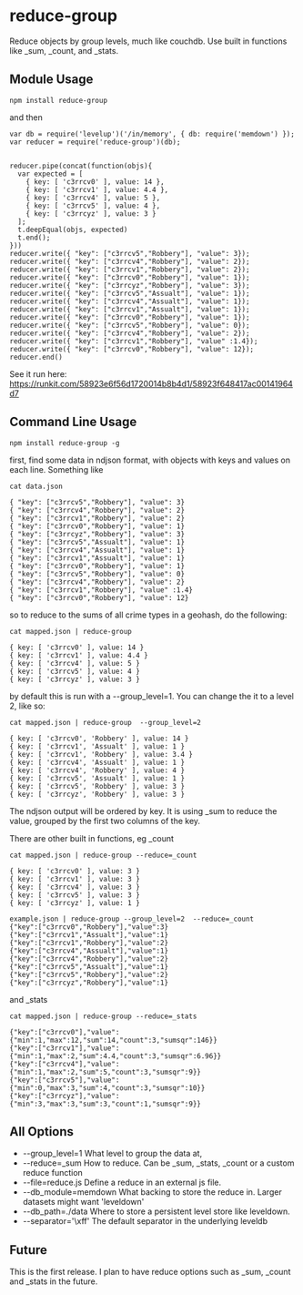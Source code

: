 reduce-group
===================

Reduce objects by group levels, much like couchdb. Use built in functions like _sum, _count, and _stats.


Module Usage
------------

    npm install reduce-group

and then

    var db = require('levelup')('/in/memory', { db: require('memdown') });
    var reducer = require('reduce-group')(db);


    reducer.pipe(concat(function(objs){
      var expected = [
        { key: [ 'c3rrcv0' ], value: 14 },
        { key: [ 'c3rrcv1' ], value: 4.4 },
        { key: [ 'c3rrcv4' ], value: 5 },
        { key: [ 'c3rrcv5' ], value: 4 },
        { key: [ 'c3rrcyz' ], value: 3 }
      ];
      t.deepEqual(objs, expected)
      t.end();
    }))
    reducer.write({ "key": ["c3rrcv5","Robbery"], "value": 3});
    reducer.write({ "key": ["c3rrcv4","Robbery"], "value": 2});
    reducer.write({ "key": ["c3rrcv1","Robbery"], "value": 2});
    reducer.write({ "key": ["c3rrcv0","Robbery"], "value": 1});
    reducer.write({ "key": ["c3rrcyz","Robbery"], "value": 3});
    reducer.write({ "key": ["c3rrcv5","Assualt"], "value": 1});
    reducer.write({ "key": ["c3rrcv4","Assualt"], "value": 1});
    reducer.write({ "key": ["c3rrcv1","Assualt"], "value": 1});
    reducer.write({ "key": ["c3rrcv0","Robbery"], "value": 1});
    reducer.write({ "key": ["c3rrcv5","Robbery"], "value": 0});
    reducer.write({ "key": ["c3rrcv4","Robbery"], "value": 2});
    reducer.write({ "key": ["c3rrcv1","Robbery"], "value" :1.4});
    reducer.write({ "key": ["c3rrcv0","Robbery"], "value": 12});
    reducer.end()


See it run here: https://runkit.com/58923e6f56d1720014b8b4d1/58923f648417ac00141964d7

Command Line Usage
------------------

    npm install reduce-group -g

first, find some data in ndjson format, with objects with keys and values on each line. Something like


```
cat data.json

{ "key": ["c3rrcv5","Robbery"], "value": 3}
{ "key": ["c3rrcv4","Robbery"], "value": 2}
{ "key": ["c3rrcv1","Robbery"], "value": 2}
{ "key": ["c3rrcv0","Robbery"], "value": 1}
{ "key": ["c3rrcyz","Robbery"], "value": 3}
{ "key": ["c3rrcv5","Assualt"], "value": 1}
{ "key": ["c3rrcv4","Assualt"], "value": 1}
{ "key": ["c3rrcv1","Assualt"], "value": 1}
{ "key": ["c3rrcv0","Robbery"], "value": 1}
{ "key": ["c3rrcv5","Robbery"], "value": 0}
{ "key": ["c3rrcv4","Robbery"], "value": 2}
{ "key": ["c3rrcv1","Robbery"], "value" :1.4}
{ "key": ["c3rrcv0","Robbery"], "value": 12}

```


so to reduce to the sums of all crime types in a geohash, do the following:

```
cat mapped.json | reduce-group

{ key: [ 'c3rrcv0' ], value: 14 }
{ key: [ 'c3rrcv1' ], value: 4.4 }
{ key: [ 'c3rrcv4' ], value: 5 }
{ key: [ 'c3rrcv5' ], value: 4 }
{ key: [ 'c3rrcyz' ], value: 3 }
```

by default this is run with a --group_level=1. You can change the it to a level 2, like so:


```
cat mapped.json | reduce-group  --group_level=2

{ key: [ 'c3rrcv0', 'Robbery' ], value: 14 }
{ key: [ 'c3rrcv1', 'Assualt' ], value: 1 }
{ key: [ 'c3rrcv1', 'Robbery' ], value: 3.4 }
{ key: [ 'c3rrcv4', 'Assualt' ], value: 1 }
{ key: [ 'c3rrcv4', 'Robbery' ], value: 4 }
{ key: [ 'c3rrcv5', 'Assualt' ], value: 1 }
{ key: [ 'c3rrcv5', 'Robbery' ], value: 3 }
{ key: [ 'c3rrcyz', 'Robbery' ], value: 3 }
```

The ndjson output will be ordered by key. It is using _sum to reduce the value, grouped by the first two columns of the key.

There are other built in functions, eg _count

```
cat mapped.json | reduce-group --reduce=_count

{ key: [ 'c3rrcv0' ], value: 3 }
{ key: [ 'c3rrcv1' ], value: 3 }
{ key: [ 'c3rrcv4' ], value: 3 }
{ key: [ 'c3rrcv5' ], value: 3 }
{ key: [ 'c3rrcyz' ], value: 1 }
```

```
example.json | reduce-group --group_level=2  --reduce=_count
{"key":["c3rrcv0","Robbery"],"value":3}
{"key":["c3rrcv1","Assualt"],"value":1}
{"key":["c3rrcv1","Robbery"],"value":2}
{"key":["c3rrcv4","Assualt"],"value":1}
{"key":["c3rrcv4","Robbery"],"value":2}
{"key":["c3rrcv5","Assualt"],"value":1}
{"key":["c3rrcv5","Robbery"],"value":2}
{"key":["c3rrcyz","Robbery"],"value":1}
```


and _stats

```
cat mapped.json | reduce-group --reduce=_stats

{"key":["c3rrcv0"],"value":{"min":1,"max":12,"sum":14,"count":3,"sumsqr":146}}
{"key":["c3rrcv1"],"value":{"min":1,"max":2,"sum":4.4,"count":3,"sumsqr":6.96}}
{"key":["c3rrcv4"],"value":{"min":1,"max":2,"sum":5,"count":3,"sumsqr":9}}
{"key":["c3rrcv5"],"value":{"min":0,"max":3,"sum":4,"count":3,"sumsqr":10}}
{"key":["c3rrcyz"],"value":{"min":3,"max":3,"sum":3,"count":1,"sumsqr":9}}
```




All Options
-----------

 - --group_level=1  What level to group the data at,
 - --reduce=_sum  How to reduce. Can be _sum, _stats, _count or a custom reduce function
 - --file=reduce.js Define a reduce in an external js file.
 - --db_module=memdown What backing to store the reduce in. Larger datasets might want 'leveldown'
 - --db_path=./data Where to store a persistent level store like leveldown.
 - --separator='\xff' The default separator in the underlying leveldb



Future
------

This is the first release. I plan to have reduce options such as _sum, _count and _stats in the future.





